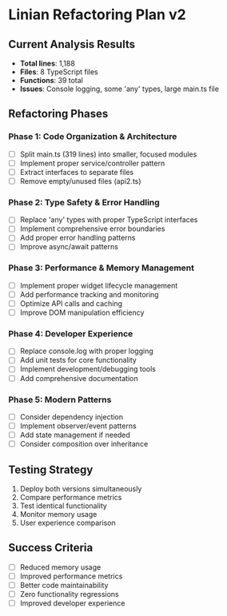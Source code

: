# Linian Refactoring Plan v2

## Current Analysis Results
- **Total lines**: 1,188
- **Files**: 8 TypeScript files
- **Functions**: 39 total
- **Issues**: Console logging, some 'any' types, large main.ts file

## Refactoring Phases

### Phase 1: Code Organization & Architecture
- [ ] Split main.ts (319 lines) into smaller, focused modules
- [ ] Implement proper service/controller pattern
- [ ] Extract interfaces to separate files
- [ ] Remove empty/unused files (api2.ts)

### Phase 2: Type Safety & Error Handling
- [ ] Replace 'any' types with proper TypeScript interfaces
- [ ] Implement comprehensive error boundaries
- [ ] Add proper error handling patterns
- [ ] Improve async/await patterns

### Phase 3: Performance & Memory Management
- [ ] Implement proper widget lifecycle management
- [ ] Add performance tracking and monitoring
- [ ] Optimize API calls and caching
- [ ] Improve DOM manipulation efficiency

### Phase 4: Developer Experience
- [ ] Replace console.log with proper logging
- [ ] Add unit tests for core functionality
- [ ] Implement development/debugging tools
- [ ] Add comprehensive documentation

### Phase 5: Modern Patterns
- [ ] Consider dependency injection
- [ ] Implement observer/event patterns
- [ ] Add state management if needed
- [ ] Consider composition over inheritance

## Testing Strategy
1. Deploy both versions simultaneously
2. Compare performance metrics
3. Test identical functionality
4. Monitor memory usage
5. User experience comparison

## Success Criteria
- [ ] Reduced memory usage
- [ ] Improved performance metrics
- [ ] Better code maintainability
- [ ] Zero functionality regressions
- [ ] Improved developer experience
